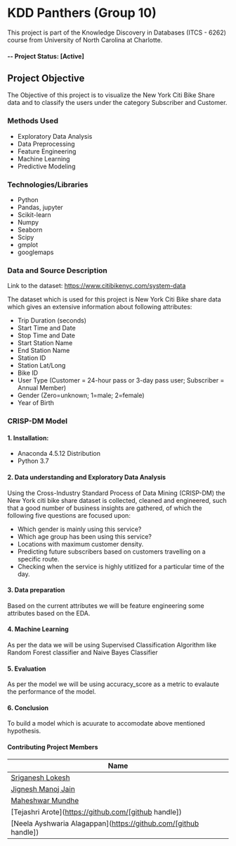# KDD Panthers (Group 10)
This project is part of the Knowledge Discovery in Databases (ITCS - 6262) course from University of North Carolina at Charlotte.

#### -- Project Status: [Active]

## Project Objective
The Objective of this project is to visualize the New York Citi Bike Share data and to classify the users under the category Subscriber and Customer.

### Methods Used
* Exploratory Data Analysis
* Data Preprocessing 
* Feature Engineering
* Machine Learning
* Predictive Modeling

### Technologies/Libraries
* Python
* Pandas, jupyter
* Scikit-learn
* Numpy
* Seaborn
* Scipy
* gmplot
* googlemaps

### Data and Source Description 
Link to the dataset: https://www.citibikenyc.com/system-data

The dataset which is used for this project is New York Citi Bike share data which gives an extensive information about following attributes:
* Trip Duration (seconds)
* Start Time and Date
* Stop Time and Date
* Start Station Name
* End Station Name
* Station ID
* Station Lat/Long
* Bike ID
* User Type (Customer = 24-hour pass or 3-day pass user; Subscriber = Annual Member)
* Gender (Zero=unknown; 1=male; 2=female)
* Year of Birth

### CRISP-DM Model

#### 1. Installation:
   - Anaconda 4.5.12 Distribution
   - Python 3.7
   
#### 2. Data understanding and Exploratory Data Analysis

Using the Cross-Industry Standard Process of Data Mining (CRISP-DM) the New York citi bike share dataset is collected, cleaned and engineered, such that a good number of business insights are gathered, of which the following five questions are focused upon:

* Which gender is mainly using this service?
* Which age group has been using this service?
* Locations with maximum customer density.
* Predicting future subscribers based on customers travelling on a specific route.
* Checking when the service is highly utitlized for a particular time of the day.

#### 3. Data preparation

Based on the current attributes we will be feature engineering some attributes based on the EDA.

#### 4. Machine Learning

As per the data we will be using Supervised Classification Algorithm like Random Forest classifier and Naive Bayes Classifier

#### 5. Evaluation
As per the model we will be using accuracy_score as a metric to evalaute the performance of the model.

#### 6. Conclusion 
To build a model which is acuurate to accomodate above mentioned hypothesis.

#### Contributing Project Members

|Name     | 
|---------|
|[Sriganesh Lokesh](https://github.com/sriganeshlokesh)| 
|[Jignesh Manoj Jain](https://github.com/jignesh-jain) |    
|[Maheshwar Mundhe](https://github.com/maheshwar-mundhe) |    
|[Tejashri Arote](https://github.com/[github handle]) |    
|[Neela Ayshwaria Alagappan](https://github.com/[github handle]) |
